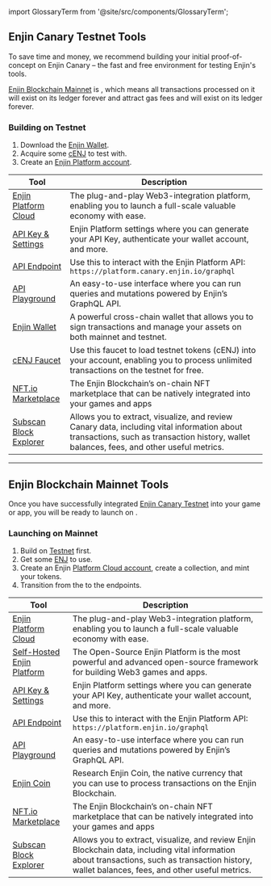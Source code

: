 import GlossaryTerm from '@site/src/components/GlossaryTerm';

## Enjin Canary Testnet Tools

To save time and money, we recommend building your initial proof-of-concept on Enjin Canary <GlossaryTerm id="testnet" /> – the fast and free environment for testing Enjin's tools.

[Enjin Blockchain Mainnet](#enjin-blockchain-mainnet-tools) is <GlossaryTerm id="immutable" />, which means all transactions processed on it will exist on its ledger forever and attract gas fees and will exist on its ledger forever.

### Building on Testnet

1. Download the [Enjin Wallet](https://enj.in/wallet).
2. Acquire some [cENJ](https://faucet.canary.enjin.io/) to test with.
3. Create an [Enjin Platform account](https://platform.canary.enjin.io).

| Tool                   | Description                                                                                                                                                                             |
|------------------------|-----------------------------------------------------------------------------------------------------------------------------------------------------------------------------------------|
| [Enjin Platform Cloud](https://platform.canary.enjin.io)   | The plug-and-play Web3-integration platform, enabling you to launch a full-scale valuable economy with ease.                                                                            |
| [API Key & Settings](https://platform.canary.enjin.io/settings)     | Enjin Platform settings where you can generate your API Key, authenticate your wallet account, and more.                                                                                |
| [API Endpoint](https://platform.canary.enjin.io/graphql)           | Use this to interact with the Enjin Platform API: `https://platform.canary.enjin.io/graphql`                                                                                              |
| [API Playground](https://platform.canary.enjin.io/graphiql)         | An easy-to-use interface where you can run queries and mutations powered by Enjin’s GraphQL API.                                                                                        |
| [Enjin Wallet](https://enj.in/wallet)           | A powerful cross-chain wallet that allows you to sign transactions and manage your assets on both mainnet and testnet.                                                                  |
| [cENJ Faucet](https://faucet.canary.enjin.io/)            | Use this faucet to load testnet tokens (cENJ) into your account, enabling you to process unlimited transactions on the testnet for free.                                                |
| [NFT.io Marketplace](https://canary.nft.io)     | The Enjin Blockchain’s on-chain NFT marketplace that can be natively integrated into your games and apps                                                                                |
| [Subscan Block Explorer](https://canary-matrix.subscan.io/) | Allows you to extract, visualize, and review Canary data, including vital information about transactions, such as transaction history, wallet balances, fees, and other useful metrics. |
---

## Enjin Blockchain Mainnet Tools
Once you have successfully integrated [Enjin Canary Testnet](#enjin-canary-testnet-tools) into your game or app, you will be ready to launch on <GlossaryTerm id="mainnet" />.

### Launching on Mainnet
1. Build on [Testnet](#enjin-canary-testnet-tools) first.
2. Get some [ENJ](https://enjin.io/enjin-coin) to use.
3. Create an Enjin [Platform Cloud account](https://platform.enjin.io/), create a collection, and mint your tokens.
4. Transition from the <GlossaryTerm id="testnet" /> to the <GlossaryTerm id="mainnet" /> endpoints.

| Tool                       	| Description                                                                                                                                                                                       	|
|----------------------------	|---------------------------------------------------------------------------------------------------------------------------------------------------------------------------------------------------	|
| [Enjin Platform Cloud](https://platform.enjin.io)       	| The plug-and-play Web3-integration platform, enabling you to launch a full-scale valuable economy with ease.                                                                                      	|
| [Self-Hosted Enjin Platform](https://github.com/enjin/platform) 	| The Open-Source Enjin Platform is the most powerful and advanced open-source framework for building Web3 games and apps.                                                                          	|
| [API Key & Settings](https://platform.enjin.io/settings)         	| Enjin Platform settings where you can generate your API Key, authenticate your wallet account, and more.                                                                                          	|
| [API Endpoint](https://platform.enjin.io/graphql)               	| Use this to interact with the Enjin Platform API: `https://platform.enjin.io/graphql`                                                                                                               	|
| [API Playground](https://platform.enjin.io/graphiql)             	| An easy-to-use interface where you can run queries and mutations powered by Enjin’s GraphQL API.                                                                                                  	|
| [Enjin Coin](https://enjin.io/enjin-coin)                 	| Research Enjin Coin, the native currency that you can use to process transactions on the Enjin Blockchain.                                                                                        	|
| [NFT.io Marketplace](https://nft.io)         	| The Enjin Blockchain’s on-chain NFT marketplace that can be natively integrated into your games and apps                                                                                          	|
| [Subscan Block Explorer](https://matrix.subscan.io/)     	| Allows you to extract, visualize, and review Enjin Blockchain data, including vital information about transactions, such as transaction history, wallet balances, fees, and other useful metrics. 	|